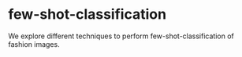 # few-shot-classification
We explore different techniques to perform few-shot-classification of fashion images.
